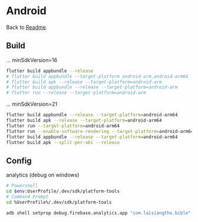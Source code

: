# Android

Back to [Readme](README.md).

## Build

... minSdkVersion=16

```sh
flutter build appbundle --release
# flutter build appbundle --target-platform android-arm,android-arm64
# flutter build apk --release --target-platform=android-arm
# flutter build appbundle --release --target-platform=android-arm
# flutter run --release --target-platform=android-arm
```

... minSdkVersion=21

```sh
flutter build appbundle --release --target-platform=android-arm64
flutter build apk --release --target-platform=android-arm64
flutter run --target-platform=android-arm64
flutter run --enable-software-rendering --target-platform=android-arm64
flutter build appbundle --release --target-platform=android-arm64
flutter build apk --split-per-abi --release
```

## Config

analytics (debug on windows)

```sh
# Powershell
cd $env:UserProfile/.dev/sdk/platform-tools
# Command Prompt
cd %UserProfile%/.dev/sdk/platform-tools

adb shell setprop debug.firebase.analytics.app "com.laisiangtho.bible"
```
